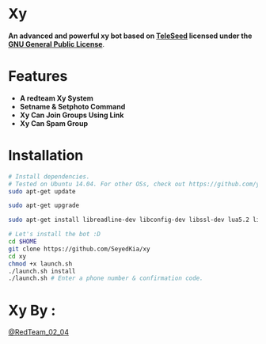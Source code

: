 # Xy

**An advanced and powerful xy bot based on [TeleSeed](https://github.com/seedteam/teleseed) licensed under the [GNU General Public License](https://github.com/SEEDTEAM/TeleSeed/blob/master/LICENSE)**.
# Features

* **A redteam Xy System**
* **Setname & Setphoto Command**
* **Xy Can Join Groups Using Link**
* **Xy Can Spam Group**


# Installation

```sh
# Install dependencies.
# Tested on Ubuntu 14.04. For other OSs, check out https://github.com/yagop/telegram-bot/wiki/Installation
sudo apt-get update

sudo apt-get upgrade

sudo apt-get install libreadline-dev libconfig-dev libssl-dev lua5.2 liblua5.2-dev libevent-dev make autoconf unzip git redis-server g++ libjansson-dev libpython-dev expat libexpat1-dev

# Let's install the bot :D
cd $HOME
git clone https://github.com/SeyedKia/xy
cd xy
chmod +x launch.sh
./launch.sh install
./launch.sh # Enter a phone number & confirmation code.
```

# Xy By :
[@RedTeam_02_04](https://telegram.me/RedTeam_02_04)



